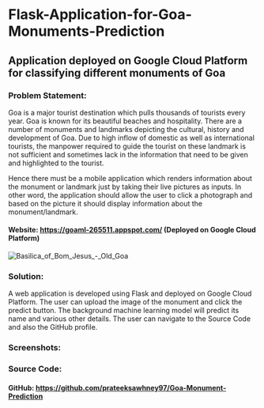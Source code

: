 # Flask-Application-for-Goa-Monuments-Prediction

## Application deployed on Google Cloud Platform for classifying different monuments of Goa

### Problem Statement:

Goa is a major tourist destination which pulls thousands of tourists every year. Goa is known for its beautiful beaches and hospitality. There are a number of monuments and landmarks depicting the cultural, history and development of Goa. Due to high inflow of domestic as well as international tourists, the manpower required to guide the tourist on these landmark is not sufficient and sometimes lack in the information that need to be given and highlighted to the tourist. 

Hence there must be a mobile application which renders information about the monument or landmark just by taking their live pictures as inputs. In other word, the application should allow the user to click a photograph and based on the picture it should display information about the monument/landmark. 

#### Website: https://goaml-265511.appspot.com/ (Deployed on Google Cloud Platform)

![Basilica_of_Bom_Jesus_-_Old_Goa](https://user-images.githubusercontent.com/34116562/72215966-9445c180-3540-11ea-9d09-97b193d42eb5.jpg)

### Solution: 

A web application is developed using Flask and deployed on Google Cloud Platform. The user can upload the image of the monument and click the predict button. The background machine learning model will predict its name and various other details. The user can navigate to the Source Code and also the GitHub profile.

### Screenshots:

### Source Code:
#### GitHub: https://github.com/prateeksawhney97/Goa-Monument-Prediction

